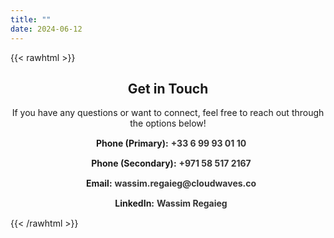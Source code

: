 ```yaml
---
title: ""
date: 2024-06-12
---
```


{{< rawhtml >}}
<div class="contact-page">
  <h2>Get in Touch</h2>
  <p>If you have any questions or want to connect, feel free to reach out through the options below!</p>
  
  <ul class="contact-list">
    <li>
      <i class="fa fa-phone"></i> 
      <strong>Phone (Primary):</strong> <a class="phone-link" href="tel:+33699930110">+33 6 99 93 01 10</a>
    </li>
    <li>
      <i class="fa fa-phone"></i> 
      <strong>Phone (Secondary):</strong> <a class="phone-link" href="tel:+971585172167">+971 58 517 2167</a>
    </li>
    <li>
      <i class="fa fa-envelope"></i> 
      <strong>Email:</strong> <a href="mailto:wassim.regaieg@cloudwaves.co">wassim.regaieg@cloudwaves.co</a>
    </li>
    <li>
      <i class="fa fa-linkedin"></i> 
      <strong>LinkedIn:</strong> <a href="https://www.linkedin.com/in/wassim-regaieg-837578177/" target="_blank">Wassim Regaieg</a>
    </li>
  </ul>
  
  <style>
    .contact-page {
      text-align: center;
    }
    .contact-list {
      list-style: none;
      padding: 0;
    }
    .contact-list li {
      margin: 15px 0;
    }
    .contact-list i {
      font-size: 24px;
      margin-right: 10px;
    }
    .contact-list a {
      text-decoration: none;
      color: #ffffff; /* Default text color for dark mode */
      font-weight: bold; /* Make links bolder for visibility */
    }
    .contact-list a:hover {
      color: #0077b5; /* LinkedIn blue */
    }

    /* Phone link color */
    .phone-link {
      color: #ffcc00; /* Change this to your desired color */
    }
    .phone-link:hover {
      color: #ffd700; /* Lighter shade on hover */
    }

    /* Dark mode specific */
    body.dark-mode .contact-page, body.dark-mode .contact-list a {
      color: #ffffff; /* Ensures visibility in dark mode */
    }

    /* Light mode */
    body:not(.dark-mode) .contact-list a {
      color: #333; /* Dark text for light mode */
    }
  </style>
</div>
{{< /rawhtml >}}
